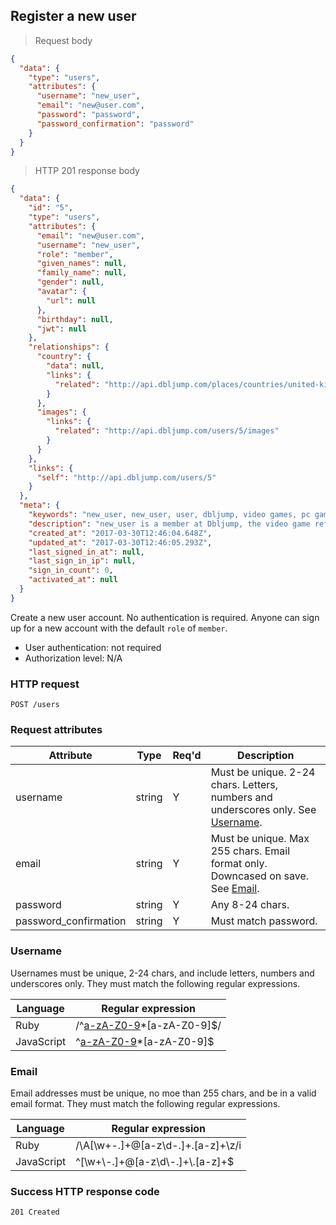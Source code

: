 ## <a name="users_create"></a>Register a new user

> Request body

```JSON
{
  "data": {
    "type": "users",
    "attributes": {
      "username": "new_user",
      "email": "new@user.com",
      "password": "password",
      "password_confirmation": "password"
    }
  }
}
```

> HTTP 201 response body

```JSON
{
  "data": {
    "id": "5",
    "type": "users",
    "attributes": {
      "email": "new@user.com",
      "username": "new_user",
      "role": "member",
      "given_names": null,
      "family_name": null,
      "gender": null,
      "avatar": {
        "url": null
      },
      "birthday": null,
      "jwt": null
    },
    "relationships": {
      "country": {
        "data": null,
        "links": {
          "related": "http://api.dbljump.com/places/countries/united-kingdom"
        }
      },
      "images": {
        "links": {
          "related": "http://api.dbljump.com/users/5/images"
        }
      }
    },
    "links": {
      "self": "http://api.dbljump.com/users/5"
    }
  },
  "meta": {
    "keywords": "new_user, new_user, user, dbljump, video games, pc games, gaming",
    "description": "new_user is a member at Dbljump, the video game reference.",
    "created_at": "2017-03-30T12:46:04.648Z",
    "updated_at": "2017-03-30T12:46:05.293Z",
    "last_signed_in_at": null,
    "last_sign_in_ip": null,
    "sign_in_count": 0,
    "activated_at": null
  }
}
```

Create a new user account. No authentication is required. Anyone can sign up for a new account with the default `role` of `member`.

* User authentication: not required
* Authorization level: N/A

### HTTP request

`POST /users`

### Request attributes

Attribute | Type | Req'd | Description
--------- | ---- | ----- | -----------
username | string | Y | Must be unique. 2-24 chars. Letters, numbers and underscores only. See [Username](#user_username).
email | string | Y | Must be unique. Max 255 chars. Email format only. Downcased on save. See [Email](#user_email).
password | string | Y | Any 8-24 chars.
password_confirmation | string | Y | Must match password.

### <a name="user_username"></a>Username

Usernames must be unique, 2-24 chars, and include letters, numbers and underscores only. They must match the following regular expressions.

Language | Regular expression
-------- | ------------------
Ruby | /^[a-zA-Z0-9](\w/&#124;\.)*[a-zA-Z0-9]$/
JavaScript | ^[a-zA-Z0-9](\\w&#124;\\.)*[a-zA-Z0-9]$

### <a name="user_email"></a>Email

Email addresses must be unique, no moe than 255 chars, and be in a valid email format. They must match the following regular expressions.

Language | Regular expression
-------- | ------------------
Ruby | /\A[\w+\-.]+@[a-z\d\-.]+\.[a-z]+\z/i
JavaScript | ^[\\w+\\-.]+@[a-z\\d\\-.]+\\.[a-z]+$

### Success HTTP response code

`201 Created`
